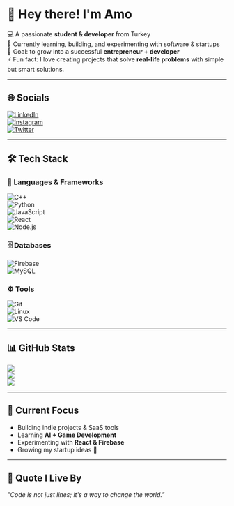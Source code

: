 # 👋 Hey there! I'm Amo  

💻 A passionate **student & developer** from Turkey  
🚀 Currently learning, building, and experimenting with software & startups  
🎯 Goal: to grow into a successful **entrepreneur + developer**  
⚡ Fun fact: I love creating projects that solve **real-life problems** with simple but smart solutions.  

---

## 🌐 Socials  
[![LinkedIn](https://img.shields.io/badge/LinkedIn-0A66C2?logo=linkedin&logoColor=white)](https://linkedin.com)  
[![Instagram](https://img.shields.io/badge/Instagram-E4405F?logo=instagram&logoColor=white)](https://instagram.com)  
[![Twitter](https://img.shields.io/badge/Twitter-1DA1F2?logo=x&logoColor=white)](https://x.com)  

---

## 🛠️ Tech Stack  

### 🚀 Languages & Frameworks  
![C++](https://img.shields.io/badge/C++-00599C?logo=cplusplus&logoColor=white)  
![Python](https://img.shields.io/badge/Python-3776AB?logo=python&logoColor=white)  
![JavaScript](https://img.shields.io/badge/JavaScript-F7DF1E?logo=javascript&logoColor=black)  
![React](https://img.shields.io/badge/React-20232A?logo=react&logoColor=61DAFB)  
![Node.js](https://img.shields.io/badge/Node.js-339933?logo=node.js&logoColor=white)  

### 🗄️ Databases  
![Firebase](https://img.shields.io/badge/Firebase-FFCA28?logo=firebase&logoColor=black)  
![MySQL](https://img.shields.io/badge/MySQL-005C84?logo=mysql&logoColor=white)  

### ⚙️ Tools  
![Git](https://img.shields.io/badge/Git-F05032?logo=git&logoColor=white)  
![Linux](https://img.shields.io/badge/Linux-FCC624?logo=linux&logoColor=black)  
![VS Code](https://img.shields.io/badge/VS%20Code-0078d7?logo=visual-studio-code&logoColor=white)  

---

## 📊 GitHub Stats  
![](https://github-readme-stats.vercel.app/api?username=m1y0pdev&theme=radical&hide_border=false&include_all_commits=true&count_private=true)  
![](https://github-readme-streak-stats.herokuapp.com/?user=m1y0pdev&theme=radical&hide_border=false)  
![](https://github-readme-stats.vercel.app/api/top-langs/?username=m1y0pdev&theme=radical&hide_border=false&layout=compact)  

---

## 🚀 Current Focus  
- Building indie projects & SaaS tools  
- Learning **AI + Game Development**  
- Experimenting with **React & Firebase**  
- Growing my startup ideas 🌱  

---

## 🌟 Quote I Live By  
*"Code is not just lines; it's a way to change the world."*  
